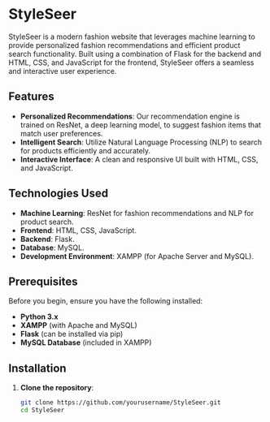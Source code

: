 # StyleSeer

StyleSeer is a modern fashion website that leverages machine learning to provide personalized fashion recommendations and efficient product search functionality. Built using a combination of Flask for the backend and HTML, CSS, and JavaScript for the frontend, StyleSeer offers a seamless and interactive user experience.

## Features

- **Personalized Recommendations**: Our recommendation engine is trained on ResNet, a deep learning model, to suggest fashion items that match user preferences.
- **Intelligent Search**: Utilize Natural Language Processing (NLP) to search for products efficiently and accurately.
- **Interactive Interface**: A clean and responsive UI built with HTML, CSS, and JavaScript.

## Technologies Used

- **Machine Learning**: ResNet for fashion recommendations and NLP for product search.
- **Frontend**: HTML, CSS, JavaScript.
- **Backend**: Flask.
- **Database**: MySQL.
- **Development Environment**: XAMPP (for Apache Server and MySQL).

## Prerequisites

Before you begin, ensure you have the following installed:

- **Python 3.x**
- **XAMPP** (with Apache and MySQL)
- **Flask** (can be installed via pip)
- **MySQL Database** (included in XAMPP)

## Installation

1. **Clone the repository**:
   ```bash
   git clone https://github.com/yourusername/StyleSeer.git
   cd StyleSeer



